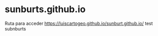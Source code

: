 # sunburts.github.io


Ruta para acceder  https://luiscartogeo.github.io/sunburt.github.io/
test subnburts
